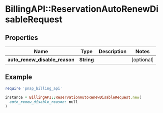 # BillingAPI::ReservationAutoRenewDisableRequest

## Properties

| Name | Type | Description | Notes |
| ---- | ---- | ----------- | ----- |
| **auto_renew_disable_reason** | **String** |  | [optional] |

## Example

```ruby
require 'pnap_billing_api'

instance = BillingAPI::ReservationAutoRenewDisableRequest.new(
  auto_renew_disable_reason: null
)
```

